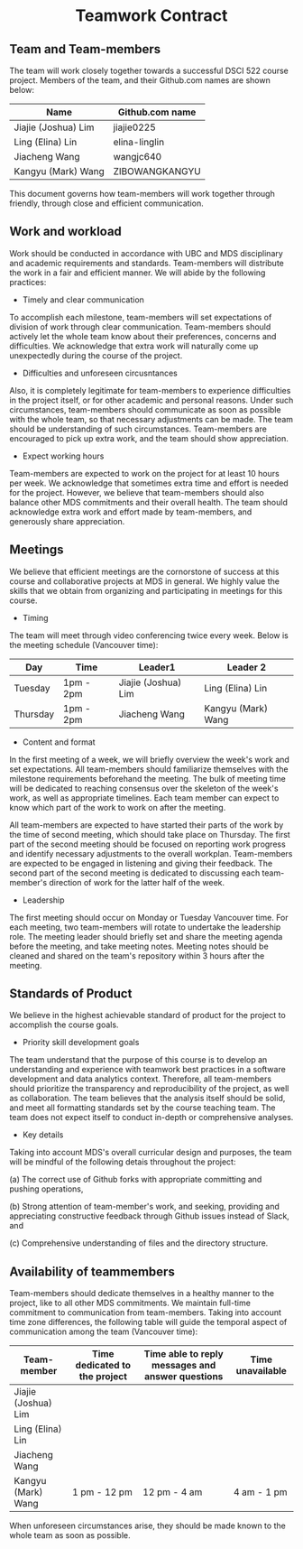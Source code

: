 <center> <h1>Teamwork Contract</h1> </center>

## Team and Team-members

The team will work closely together towards a successful DSCI 522 course project. Members of the team, and their Github.com names are shown below: 

| Name                | Github.com name |
|---------------------|-----------------|
| Jiajie (Joshua) Lim | jiajie0225      |
| Ling (Elina) Lin    | elina-linglin   |
| Jiacheng Wang       | wangjc640       |
| Kangyu (Mark) Wang  | ZIBOWANGKANGYU  |

This document governs how team-members will work together through friendly, through close and efficient communication. 

## Work and workload

Work should be conducted in accordance with UBC and MDS disciplinary and academic requirements and standards. 
Team-members will distribute the work in a fair and efficient manner. We will abide by the following practices:

 - Timely and clear communication 

To accomplish each milestone, team-members will set expectations of division of work through clear communication.
Team-members should actively let the whole team know about their preferences, concerns and difficulties.
We acknowledge that extra work will naturally come up unexpectedly during the course of the project. 

 - Difficulties and unforeseen circusntances 
 
Also, it is completely legitimate for team-members to experience difficulties in the project itself, or for other academic and personal reasons. 
Under such circumstances, team-members should communicate as soon as possible with the whole team, so that necessary adjustments can be made. 
The team should be understanding of such circumstances. 
Team-members are encouraged to pick up extra work, and the team should show appreciation. 

 - Expect working hours
 
Team-members are expected to work on the project for at least 10 hours per week. 
We acknowledge that sometimes extra time and effort is needed for the project. However, we believe that team-members should also balance other MDS commitments and their overall health. 
The team should acknowledge extra work and effort made by team-members, and generously share appreciation. 

## Meetings

We believe that efficient meetings are the cornorstone of success at this course and collaborative projects at MDS in general. We highly value the skills that we obtain from organizing and participating in meetings for this course. 

 - Timing
 
The team will meet through video conferencing twice every week. Below is the meeting schedule (Vancouver time): 

| Day      | Time      | Leader1             | Leader 2           |
|----------|-----------|---------------------|--------------------|
| Tuesday  | 1pm - 2pm | Jiajie (Joshua) Lim | Ling (Elina) Lin   |
| Thursday | 1pm - 2pm | Jiacheng Wang       | Kangyu (Mark) Wang |

 - Content and format
 
In the first meeting of a week, we will briefly overview the week's work and set expectations. All team-members should familiarize themselves with the milestone requirements beforehand the meeting. 
The bulk of meeting time will be dedicated to reaching consensus over the skeleton of the week's work, as well as appropriate timelines. Each team member can expect to know which part of the work to work on after the meeting. 

All team-members are expected to have started their parts of the work by the time of second meeting, which should take place on Thursday. The first part of the second meeting should be focused on reporting work progress and identify necessary adjustments to the overall workplan. Team-members are expected to be engaged in listening and giving their feedback.
The second part of the second meeting is dedicated to discussing each team-member's direction of work for the latter half of the week. 

 - Leadership
 
The first meeting should occur on Monday or Tuesday Vancouver time. For each meeting, two team-members will rotate to undertake the leadership role. 
The meeting leader should briefly set and share the meeting agenda before the meeting, and take meeting notes. 
Meeting notes should be cleaned and shared on the team's repository within 3 hours after the meeting. 

## Standards of Product

We believe in the highest achievable standard of product for the project to accomplish the course goals.

 - Priority skill development goals

The team understand that the purpose of this course is to develop an understanding and experience with teamwork best practices in a software development and data analytics context. 
Therefore, all team-members should prioritize the transparency and reproducibility of the project, as well as collaboration. 
The team believes that the analysis itself should be solid, and meet all formatting standards set by the course teaching team. 
The team does not expect itself to conduct in-depth or comprehensive analyses. 

 - Key details
 
Taking into account MDS's overall curricular design and purposes, the team will be mindful of the following detais throughout the project:

(a) The correct use of Github forks with appropriate committing and pushing operations,

(b) Strong attention of team-member's work, and seeking, providing and appreciating constructive feedback through Github issues instead of Slack, and 

(c) Comprehensive understanding of files and the directory structure.


## Availability of teammembers

Team-members should dedicate themselves in a healthy manner to the project, like to all other MDS commitments. 
We maintain full-time commitment to communication from team-members. Taking into account time zone differences, the following table will guide the temporal aspect of communication among the team (Vancouver time):

| Team-member         | Time dedicated to the project | Time able to reply messages and answer questions | Time unavailable |
|---------------------|-------------------------------|--------------------------------------------------|------------------|
| Jiajie (Joshua) Lim |                               |                                                  |                  |
| Ling (Elina) Lin    |                               |                                                  |                  |
| Jiacheng Wang       |                               |                                                  |                  |
| Kangyu (Mark) Wang  | 1 pm - 12 pm                  | 12 pm - 4 am                                     | 4 am - 1 pm      |

When unforeseen circumstances arise, they should be made known to the whole team as soon as possible. 

